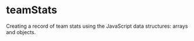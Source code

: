 # teamStats
Creating a record of team stats  using the JavaScript data structures: arrays and objects.
